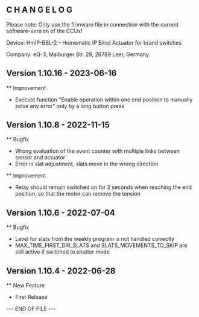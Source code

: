 C H A N G E L O G
-----------------

Please note: Only use the firmware file in connection with the current software-version of the CCUx!

Device:      HmIP-BBL-2 - Homematic IP Blind Actuator for brand switches

Company:     eQ-3, Maiburger Str. 29, 26789 Leer, Germany



Version 1.10.16 - 2023-06-16
--------------------------------------------------------------

** Improvement
   * Execute function "Enable operation within one end position to manually solve any error" only by a long button press



Version 1.10.8 - 2022-11-15
--------------------------------------------------------------

** Bugfix
   * Wrong evaluation of the event counter with multiple links between sensor and actuator
   * Error in slat adjustment, slats move in the wrong direction

** Improvement
   * Relay should remain switched on for 2 seconds when reaching the end position, so that the motor can remove the tension



Version 1.10.6 - 2022-07-04
--------------------------------------------------------------

** Bugfix
   * Level for slats from the weekly program is not handled correctly
   * MAX_TIME_FIRST_DIR_SLATS and SLATS_MOVEMENTS_TO_SKIP are still active if switched to shutter mode



Version 1.10.4 - 2022-06-28
--------------------------------------------------------------

** New Feature
   * First Release



--- END OF FILE ---
